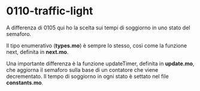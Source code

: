 # 0110-traffic-light

A differenza di 0105 qui ho la scelta sui tempi di soggiorno in uno stato del semaforo.

Il tipo enumerativo (**types.mo**) è sempre lo stesso, così come la funzione next, definita in **next.mo**.

Una importante differenza è la funzione updateTimer, definita in **update.mo**, che aggiorna il semaforo sulla base di un contatore che viene decrementato. Il tempo di soggiorno in ogni stato è settato nel file **constants.mo**.